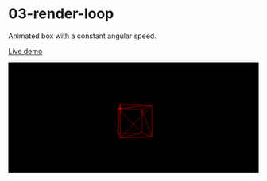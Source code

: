 # 03-render-loop

Animated box with a constant angular speed.

[Live demo](https://juniorrojas.github.io/intro-3d-web/03-render-loop)

![](media/anim.gif)
